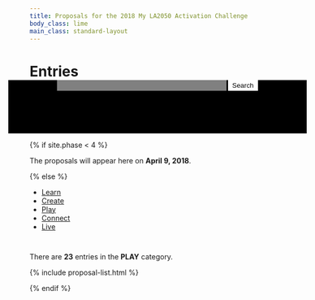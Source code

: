 ```yaml
---
title: Proposals for the 2018 My LA2050 Activation Challenge
body_class: lime
main_class: standard-layout
---
```


<!--
<h1 style="color: white">The <strong style="color: var(--secondary-color, inherit)">entries</strong><br />that will shape LA</h1>
-->
<h1 style="margin-bottom: 0">Entries</h1>

<form class="proposals-search" action="/proposals/" method="get">
  <label>
    <span style="position: absolute; left: -9999px">Keywords</span>
    <input type="search" name="keywords" style="border-color: transparent;  background-color: rgba(255, 255, 255, 0.5);" />
  </label>
  <button type="submit" style="background-color: white; border-color: transparent; color: black;">Search</button>
</form>

<style>
.proposals-search {
  text-align: center;
  grid-column: 1 / -1;
  background: var(--primary-color, black);
  color: white;
  margin: 0 -1.5em 0;
  padding: 0 1.5em 3em;
  display: flex;
  justify-content: center;
}
.proposals-search label {
  margin-right: 0.25em;
}
@media (min-width: 40em) {
  .proposals-search {
    margin: 0 -3em 0;
    padding: 0 3em 6em;
  }
  .proposals-search input[type="search"] {
    width: 25em;
  }
}
@media (min-width: 70em) { /* @wide-enough-for-header-grid */
  .proposals-search {
    margin-top: -1.5em;
  }
}

</style>

{% if site.phase < 4 %}

<div class="introduction" markdown="1">
The proposals will appear here on <strong>April 9, 2018</strong>.
</div>

{% else %}

<section class="goals" id="goals">

<div class="navigation"><div markdown="1">

<!--
## Browse by Goal
-->

<ul class="action" style="max-width: none;">
  <li class="blueberry"><a href="#learn">Learn</a></li>
  <li class="banana"><a href="#create">Create</a></li>
  <li class="strawberry"><a href="#play" class="active">Play</a></li>
  <li class="tangerine"><a href="#connect">Connect</a></li>
  <li class="lime"><a href="#live">Live</a></li>
</ul>

<p class="count" style="margin-top: 3em;">There are <strong>23</strong> entries in the <strong>PLAY</strong> category.</p>

</div>

</div></section>

{% include proposal-list.html %}

{% endif %}
